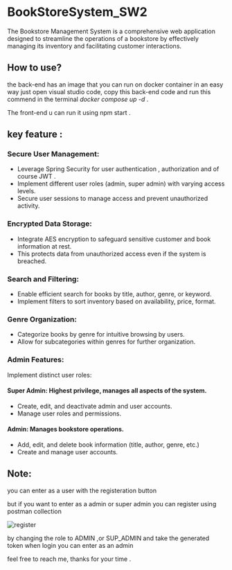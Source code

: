 # BookStoreSystem_SW2
The Bookstore Management System is a comprehensive web application  designed to streamline the operations of a bookstore by effectively  managing its inventory and facilitating customer interactions.


## How to use?
the back-end has an image that you can run on docker container in an easy way 
just open visual studio code, copy this back-end code and run this commend in the terminal 
*docker compose up -d* .

The front-end u can run it using npm start .

## key feature :

### Secure User Management:

- Leverage Spring Security for user authentication , authorization and of course JWT .
- Implement different user roles (admin, super admin) with varying access levels.
- Secure user sessions to manage access and prevent unauthorized activity.

### Encrypted Data Storage:

- Integrate AES encryption to safeguard sensitive customer and book information at rest.
- This protects data from unauthorized access even if the system is breached.

### Search and Filtering:

- Enable efficient search for books by title, author, genre, or keyword.
- Implement filters to sort inventory based on availability, price, format.

### Genre Organization:

- Categorize books by genre for intuitive browsing by users.
- Allow for subcategories within genres for further organization.

### Admin Features:

Implement distinct user roles:
#### Super Admin: Highest privilege, manages all aspects of the system.
- Create, edit, and deactivate admin and user accounts.
- Manage user roles and permissions.
  
#### Admin: Manages bookstore operations.
- Add, edit, and delete book information (title, author, genre, etc.)
- Create and manage user accounts.

## Note:
you can enter as a user with the registeration button 

but if you want to enter as a admin or super admin you can register using postman collection


![register](https://github.com/Yosofhatem/BookStore_SW2/assets/99391572/b9bf98c2-362b-4546-a8db-d1161dad7ef0)

by changing the role to ADMIN ,or SUP_ADMIN and take the generated token when login you can enter as an admin

feel free to reach me, thanks for your time .

